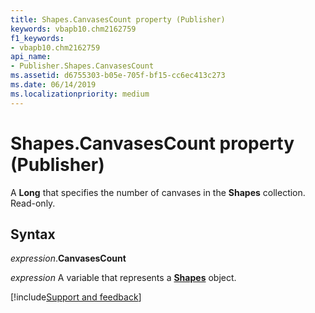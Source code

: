 ```yaml
---
title: Shapes.CanvasesCount property (Publisher)
keywords: vbapb10.chm2162759
f1_keywords:
- vbapb10.chm2162759
api_name:
- Publisher.Shapes.CanvasesCount
ms.assetid: d6755303-b05e-705f-bf15-cc6ec413c273
ms.date: 06/14/2019
ms.localizationpriority: medium
---
```



# Shapes.CanvasesCount property (Publisher)

A **Long** that specifies the number of canvases in the **Shapes** collection. Read-only.


## Syntax

_expression_.**CanvasesCount**

_expression_ A variable that represents a **[Shapes](Publisher.Shapes.md)** object.


[!include[Support and feedback](~/includes/feedback-boilerplate.md)]